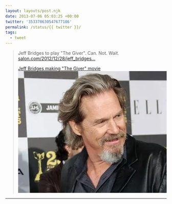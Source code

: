 ```yaml
---
layout: layouts/post.njk
date: 2013-07-06 05:03:25 +00:00
twitter: '353378630547677186'
permalink: /status/{{ twitter }}/
tags: 
  - tweet
---
```


> Jeff Bridges to play "The Giver". Can. Not. Wait. [salon.com/2012/12/28/jeff_bridges…](http://www.salon.com/2012/12/28/jeff_bridges_making_the_giver_movie/)
> 
> [<span>Jeff Bridges making &quot;The Giver&quot; movie</span> ![Jeff Bridges](/img/353378630547677186.webp)](http://www.salon.com/2012/12/28/jeff_bridges_making_the_giver_movie/)

---
